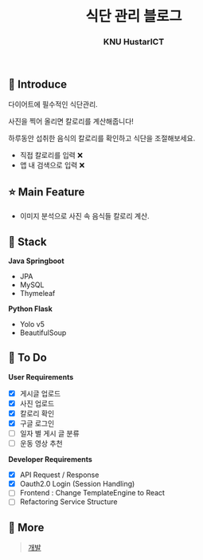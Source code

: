 <h1 align="middle">식단 관리 블로그</h1>
<h3 align="middle">KNU HustarICT</h3>
<br/>

## 📝 Introduce

다이어트에 필수적인 식단관리. 

사진을 찍어 올리면 칼로리를 계산해줍니다!

하루동안 섭취한 음식의 칼로리를 확인하고 식단을 조절해보세요.

- 직접 칼로리를 입력 ❌
- 앱 내 검색으로 입력 ❌

## ⭐ Main Feature

- 이미지 분석으로 사진 속 음식들 칼로리 계산.

## 🔧 Stack

**Java Springboot**

- JPA
- MySQL
- Thymeleaf

**Python Flask**

- Yolo v5
- BeautifulSoup


## 📌 To Do

**User Requirements**
- [X] 게시글 업로드
- [X] 사진 업로드
- [X] 칼로리 확인
- [X] 구글 로그인
- [ ] 일자 별 게시 글 분류
- [ ] 운동 영상 추천

**Developer Requirements**
- [X] API Request / Response
- [X] Oauth2.0 Login (Session Handling)
- [ ] Frontend : Change TemplateEngine to React
- [ ] Refactoring Service Structure

## 👀 More
> [개발](https://github.com/dogyun-k/dietBlog/blob/master/Summary.md)
